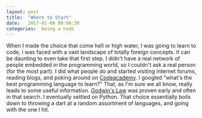 ```yaml
---
layout: post
title:  "Where to Start"
date:   2017-01-08 00:08:30
categories:  being a noob
---
```


When I made the choice that come hell or high water, I was going to learn to code, I was faced with a vast landscape of totally foreign concepts. It can be daunting to even take that first step. I didn't have a real network of people embedded in the programming world, so I couldn't ask a real person (for the most part). I did what people do and started visiting internet forums, reading blogs, and poking around on <a href="https://codeacademy.com">Codeacademy</a>. I googled "what's the best programming language to learn?" That, as I'm sure we all know, really leads to some useful information. <a href="https://en.wikipedia.org/wiki/Godwin's_law">Godwin's Law</a> was proven early and often in that search. I eventually settled on Python. That choice essentially boils down to throwing a dart at a random assortment of languages, and going with the one I hit.
